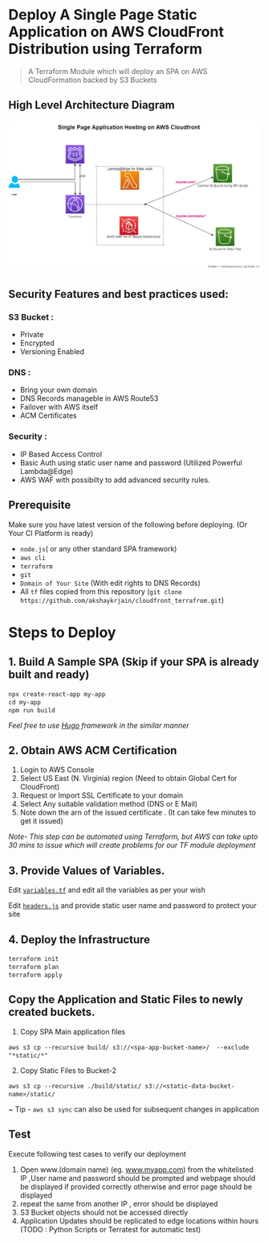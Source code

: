 # Deploy A Single Page Static Application on AWS CloudFront Distribution using Terraform

> A Terraform Module which will deploy an SPA on AWS CloudFormation backed by S3 Buckets

## High Level Architecture Diagram

![infrastructure](architecture.jpg)

## Security Features and best practices used:
### S3 Bucket : 
- Private 
- Encrypted 
- Versioning Enabled
### DNS : 
- Bring your own domain 
- DNS Records manageble in AWS Route53
- Failover with AWS itself
- ACM Certificates
### Security :
- IP Based Access Control
- Basic Auth using static user name and password (Utilized Powerful Lambda@Edge)
- AWS WAF with possibilty to add advanced security rules.

## Prerequisite
Make sure you have latest version of the following before deploying. (Or Your CI Platform is ready)
- `node.js`( or any other standard SPA framework)
- `aws cli`
- `terraform`
- `git` 
- `Domain of Your Site` (With edit rights to DNS Records)
- All `tf` files copied from this repository (`git clone https://github.com/akshaykrjain/cloudfront_terrafrom.git`)

# Steps to Deploy 
##  1. Build A Sample SPA (Skip if your SPA is already built and ready)
```
npx create-react-app my-app
cd my-app
npm run build 
```
_*Feel free to use [Hugo](https://gohugo.io/) framework in the similar manner*_

## 2. Obtain AWS ACM Certification 
  1. Login to AWS Console
  2. Select US East (N. Virginia) region (Need to obtain Global Cert for CloudFront)
  3. Request or Import SSL Certificate to your domain
  4. Select Any suitable validation method (DNS or E Mail)
  5. Note down the arn of the issued certificate . (It can take few minutes to get it issued)

_*Note- This step can be automated using Terraform, but AWS can take upto 30 mins to issue which will create problems for our TF module deployment*_

## 3. Provide Values of Variables. 
Edit [`variables.tf`](variables.tf) and edit all the variables as per your wish

Edit [`headers.js`](headers.js#8) and provide static user name and password to protect your site

## 4. Deploy the Infrastructure

```
terraform init
terraform plan
terraform apply 

```
## Copy the Application and Static Files to newly created buckets.
1. Copy SPA Main application files
```
aws s3 cp --recursive build/ s3://<spa-app-bucket-name>/  --exclude "*static/*" 
```

2. Copy Static Files to Bucket-2
```
aws s3 cp --recursive ./build/static/ s3://<static-data-bucket-name>/static/  
```
~ Tip - `aws s3 sync` can also be used for subsequent changes in application 

## Test
Execute following test cases to verify our deployment
1. Open www.(domain name) (eg. www.myapp.com) from the whitelisted IP ,User name and password should be prompted and webpage should be displayed if provided correctly otherwise and error page should be displayed
2. repeat the same from another IP , error should be displayed
3. S3 Bucket objects should not be accessed directly
4. Application Updates should be replicated to edge locations within hours
(TODO : Python Scripts or Terratest for automatic test)